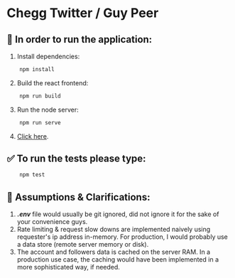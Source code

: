 # Chegg Twitter / Guy Peer

## 🚀 In order to run the application:
1. Install dependencies:
```bash
    npm install  
```
2. Build the react frontend:
```bash
    npm run build  
```
3. Run the node server:
```bash
    npm run serve
```

4. [Click here](http://localhost:8001). 

## ✅ To run the tests please type:
```bash
    npm test 
```

## 🤔 Assumptions & Clarifications:
1. **_.env_** file would usually be git ignored, did not ignore it for the sake of your convenience guys.
2. Rate limiting & request slow downs are implemented naively using requester's ip address in-memory. For production, I would probably use a data store (remote server memory or disk).
3. The account and followers data is cached on the server RAM. In a production use case, the caching would have been implemented in a more sophisticated way, if needed.
